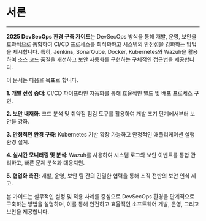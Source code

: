 # 서론
---

**2025 DevSecOps 환경 구축 가이드**는 DevSecOps 방식을 통해 개발, 운영, 보안을 효과적으로 통합하여 CI/CD 프로세스를 최적화하고 시스템의 안전성을 강화하는 방법을 제시합니다. 특히, Jenkins, SonarQube, Docker, Kubernetes와 Wazuh을 활용하여 소스 코드 품질을 개선하고 보안 자동화를 구현하는 구체적인 접근법을 제공합니다.

이 문서는 다음을 목표로 합니다.

**1. 개발 산성 증대**: CI/CD 파이프라인 자동화를 통해 효율적인 빌드 및 배포 프로세스 구현.

**2. 보안 내재화**: 코드 분석 및 취약점 점검 도구를 활용하여 개발 초기 단계에서부터 보안을 강화.

**3. 안정적인 환경 구축**: Kubernetes 기반 확장 가능하고 안정적인 애플리케이션 실행 환경 설계.

**4. 실시간 모니터링 및 분석**: Wazuh를 사용하여 시스템 로그와 보안 이벤트를 통합 관리하고, 빠른 문제 분석과 대응지원.

**5. 협업화 촉진**: 개발, 운영, 보안 팀 간의 긴밀한 협력을 통해 조직 전반의 보안 인식 제고.

본 가이드는 실무적인 설정 및 적용 사례를 중심으로 DevSecOps 환경을 단계적으로 구축하는 방법을 설명하며, 이를 통해 안전하고 효율적인 소프트웨어 개발, 운영, 그리고 보안을 제공합니다.